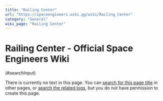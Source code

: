 ```yaml
---
title: "Railing Center"
url: "https://spaceengineers.wiki.gg/wiki/Railing_Center"
category: "General"
wiki_page: "Railing Center"
---
```


# Railing Center - Official Space Engineers Wiki

(#searchInput)

There is currently no text in this page. You can [search for this page title](https://spaceengineers.wiki.gg/wiki/Special:Search/Railing_Center "Special:Search/Railing Center") in other pages, or [search the related logs](https://spaceengineers.wiki.gg/wiki/Special:Log?page=Railing_Center), but you do not have permission to create this page.